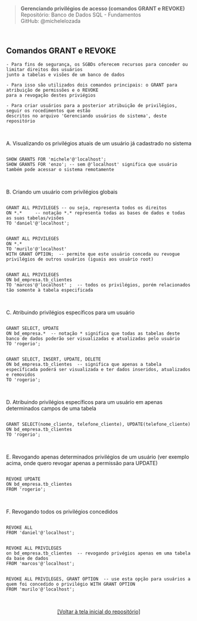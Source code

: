 > **Gerenciando privilégios de acesso (comandos GRANT e REVOKE)**  
> Repositório: Banco de Dados SQL - Fundamentos  
> GitHub: @michelelozada
&nbsp;
     
&nbsp;  
## Comandos GRANT e REVOKE
```
- Para fins de segurança, os SGBDs oferecem recursos para conceder ou limitar direitos dos usuários
junto a tabelas e visões de um banco de dados  
  
- Para isso são utilizados dois comandos principais: o GRANT para atribuição de permissões e o REVOKE 
para a revogação destes priviégios  
  
- Para criar usuários para a posterior atribuição de privilégios, seguir os rocedimentos que estão 
descritos no arquivo 'Gerenciando usuários do sistema', deste repositório  
```
     
&nbsp;  

A. Visualizando os privilégios atuais de um usuário já cadastrado no sistema
```mysql

SHOW GRANTS FOR 'michele'@'localhost';
SHOW GRANTS FOR 'enzo'; -- sem @'localhost' significa que usuário também pode acessar o sistema remotamente
```
&nbsp;   

B. Criando um usuário com privilégios globais
```mysql

GRANT ALL PRIVILEGES -- ou seja, representa todos os direitos
ON *.*     -- notação *.* representa todas as bases de dados e todas as suas tabelas/visões
TO 'daniel'@'localhost'; 
```

```mysql

GRANT ALL PRIVILEGES
ON *.* 
TO 'murilo'@'localhost' 
WITH GRANT OPTION;  -- permite que este usuário conceda ou revogue privilégios de outros usuários (iguais aos usuário root)
```

```mysql

GRANT ALL PRIVILEGES
ON bd_empresa.tb_clientes 
TO 'marcos'@'localhost' ;  -- todos os privilégios, porém relacionados tão somente à tabela especificada
```
     
&nbsp;   

C. Atribuindo privilégios específicos para um usuário
```mysql

GRANT SELECT, UPDATE
ON bd_empresa.*  -- notação * significa que todas as tabelas deste banco de dados poderão ser visualizadas e atualizadas pelo usuário
TO 'rogerio';
```

```mysql

GRANT SELECT, INSERT, UPDATE, DELETE
ON bd_empresa.tb_clientes  -- significa que apenas a tabela especificada poderá ser visualizada e ter dados inseridos, atualizados e removidos
TO 'rogerio';
```

&nbsp;   

D. Atribuindo privilégios específicos para um usuário em apenas determinados campos de uma tabela
```mysql

GRANT SELECT(nome_cliente, telefone_cliente), UPDATE(telefone_cliente)
ON bd_empresa.tb_clientes 
TO 'rogerio';
```
     
&nbsp;   

E. Revogando apenas determinados privilégios de um usuário (ver exemplo acima, onde quero revogar apenas a permissão para UPDATE)
```mysql

REVOKE UPDATE
ON bd_empresa.tb_clientes
FROM 'rogerio';
```
     
&nbsp;    

F. Revogando todos os privilégios concedidos
```mysql

REVOKE ALL
FROM 'daniel'@'localhost';
```

```mysql

REVOKE ALL PRIVILEGES
on bd_empresa.tb_clientes  -- revogando privégios apenas em uma tabela da base de dados
FROM 'marcos'@'localhost';
```

```mysql

REVOKE ALL PRIVILEGES, GRANT OPTION  -- use esta opção para usuários a quem foi concedido o privilégio WITH GRANT OPTION
FROM 'murilo'@'localhost';
```

&nbsp;

<div align="center">
<a href="https://github.com/michelelozada/SQL-Study-Notes">[Voltar à tela inicial do repositório]</a>
</div>